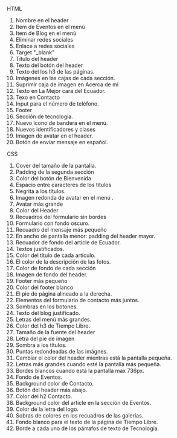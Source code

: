 HTML
1.	Nombre en el header
2.	Item de Eventos en el menú
3.	Item de Blog en el menú
4.	Eliminar redes sociales
5.	Enlace a redes sociales
6.	Target "_blank"
7.	Título del header 
8.	Texto del botón del header
9.	Texto del los h3 de las páginas.
10.	Imágenes en las cajas de cada sección.
11.	Suprimir caja de imagen en Acerca de mi
12.	Texto en La Mejor cara del Ecuador.
13.	Texo en Contacto
14.	Input para el número de teléfono.
15.	Footer
16.	Sección de tecnología.
17.	Nuevo ícono de bandera en el menú.
18.	Nuevos identificadores  y clases
19.	Imagen de avatar en el header.
20.	Botón de enviar mensaje en español.

CSS
1.	Cover del tamaño de la pantalla.
2.	Padding de la segunda sección
3.	Color del botón de Bienvenida
4.	Espacio entre caracteres de los títulos
5.	Negrita a los títulos.
6.	Imagen redonda de avatar en el menú .
7.	Avatar más grande
8.	Color del Header
9.	Recuadros del formulario sin bordes
10.	Formulario con fondo oscuro.
11.	Recuadro del mensaje más pequeño
12.	En ancho de pantalla menor: padding del header mayor.
13.	Recuador de fondo del article de Ecuador.
14.	Textos justificados.
15.	Color del título de cada artículo.
16.	El color de la descripción de las fotos.
17.	Color de fondo de cada sección
18.	Imagen de fondo del header.
19.	Footer más pequeño
20.	Color del footer blanco
21.	El pie de página alineado a la derecha.
22.	Elementos del formulario de contacto más juntos.
23.	Sombras en los botones.
24.	Texto del blog justificado.
25.	Letras del menú más grandes.
26.	Color del h3 de Tiempo Libre.
27.	Tamaño de la fuente del header 
28.	Letra del pie de imagen
29.	Sombra a los títulos.
30.	Puntas redondeadas de las imágnes.
31.	Cambiar el color del header mientras está la pantalla pequeña.
32.	Letras más grandes cuando esté la pantalla más pequeña.
33.	Bordes blancos cuando está la pantalla max 736px.
34.	Fondo de Eventos.
35.	Background color de Contacto.
36.	Botón del header más abajo.
37.	Color del h2 Contacto.
38.	Background color del article en la sección de Eventos.
39.	Color de la letra del logo.
40.	Sobras de colores en los recuadros de las galerías.
41. Fondo blanco para el texto de la página de Tiempo Libre.
42. Borde a cada uno de los párrafos de texto de Tecnología.

